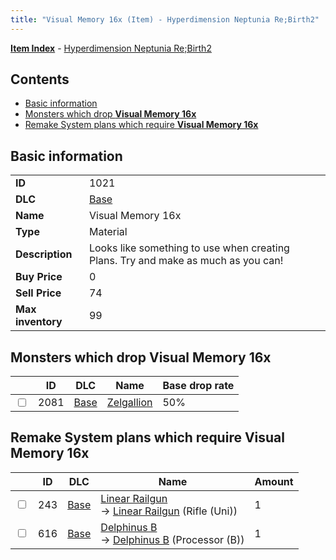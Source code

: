 ```yaml
---
title: "Visual Memory 16x (Item) - Hyperdimension Neptunia Re;Birth2"
---
```


[**Item Index**](/neptunia/rb2/item/index.html) - [Hyperdimension Neptunia Re;Birth2](/neptunia/rb2)

## Contents

- [Basic information](#basic-information)
- [Monsters which drop **Visual Memory 16x**](#monsters-which-drop-visual-memory-16x)
- [Remake System plans which require **Visual Memory 16x**](#remake-system-plans-which-require-visual-memory-16x)

## Basic information

|   |   |
| -- | -- |
| **ID** | 1021 |
| **DLC** | [Base](/neptunia/rb2/dlc/0-base.html) |
| **Name** | Visual Memory 16x |
| **Type** | Material |
| **Description** | Looks like something to use when creating Plans. Try and make as much as you can! |
| **Buy Price** | 0 |
| **Sell Price** | 74 |
| **Max inventory** | 99 |

## Monsters which drop **Visual Memory 16x**

|    | ID | DLC | Name | Base drop rate |
| -- | -- | --- | ---- | -------------- |
| <input type="checkbox" id="rb2-monster-0-2081" class="trackbox" /> | 2081 | [Base](/neptunia/rb2/dlc/0-base.html) | [Zelgallion](/neptunia/rb2/monster/0-2081-zelgallion.html) | 50% |

## Remake System plans which require **Visual Memory 16x**

|    | ID | DLC | Name | Amount |
| -- | -- | --- | ---- | ------ |
| <input type="checkbox" id="rb2-remake-0-243" class="trackbox" /> | 243 | [Base](/neptunia/rb2/dlc/0-base.html) | [Linear Railgun](/neptunia/rb2/remake/0-243-linear-railgun.html)<br />→ [Linear Railgun](/neptunia/rb2/item/0-1140-linear-railgun.html) (Rifle (Uni)) | 1 |
| <input type="checkbox" id="rb2-remake-0-616" class="trackbox" /> | 616 | [Base](/neptunia/rb2/dlc/0-base.html) | [Delphinus B](/neptunia/rb2/remake/0-616-delphinus-b.html)<br />→ [Delphinus B](/neptunia/rb2/item/0-3423-delphinus-b.html) (Processor (B)) | 1 |